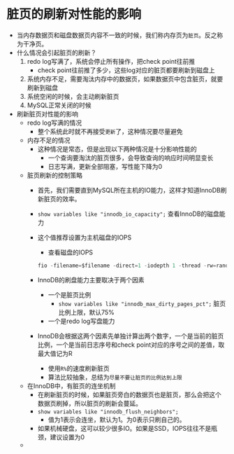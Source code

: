 # 脏页的刷新对性能的影响

- 当内存数据页和磁盘数据页内容不一致的时候，我们称内存页为`脏页`。反之称为干净页。
- 什么情况会引起脏页的刷新？
    1. redo log写满了，系统会停止所有操作，把check point往前推
        - check point往前推了多少，这些log对应的脏页都要刷新到磁盘上
    2. 系统内存不足，需要淘汰内存中的数据页，如果数据页中包含脏页，就要刷新到磁盘
    3. 系统空闲的时候，会主动刷新脏页
    4. MySQL正常关闭的时候
- 刷新脏页对性能的影响
    - redo log写满的情况
        - 整个系统此时就不再接受`更新`了，这种情况要尽量避免
    - 内存不足的情况
        - 这种情况是常态，但是出现以下两种情况是十分影响性能的
            - 一个查询要淘汰的脏页很多，会导致查询的响应时间明显变长
            - 日志写满，更新全部阻塞，写性能下降为0
    - 脏页刷新的控制策略
        - 首先，我们需要直到MySQL所在主机的IO能力，这样才知道InnoDB刷新脏页的效率。
        - `show variables like "innodb_io_capacity";`  查看InnoDB的磁盘能力
        - 这个值推荐设置为主机磁盘的IOPS
            - 查看磁盘的IOPS

            ```jsx
            fio -filename=$filename -direct=1 -iodepth 1 -thread -rw=randrw -ioengine=psync -bs=16k -size=500M -numjobs=10 -runtime=10 -group_reporting -name=mytest
            ```

        - InnoDB的刷盘能力主要取决于两个因素
            - 一个是脏页比例
                - `show variables like "innodb_max_dirty_pages_pct";`  脏页比例上限，默认75%
            - 一个是redo log写盘能力
        - InnoDB会根据这两个因素先单独计算出两个数字，一个是当前的脏页比例，一个是当前日志序号和check point对应的序号之间的差值，取最大值记为R
            - 使用`R%`的速度刷新脏页
            - 算法比较抽象，总结为`尽量不要让脏页的比例达到上限`
    - 在InnoDB中，有脏页的连坐机制
        - 在刷新脏页的时候，如果脏页旁白的数据页也是脏页，那么会把这个数据页刷掉，所以脏页的刷新会蔓延。
        - `show variables like "innodb_flush_neighbors";`
            - 值为1表示会连坐，默认为1。为0表示只刷自己的。
        - 如果机械硬盘，这可以较少很多IO。如果是SSD，IOPS往往不是瓶颈，建议设置为0
    -